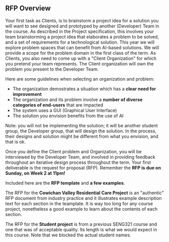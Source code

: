 ## RFP Overview
Your first task as Clients, is to brainstorm a project idea for a solution you will want to see designed and prototyped by another (Developer) Team in the course. As described in the Project specification, this involves your team brainstorming a project idea that elaborates a problem to be solved, and a set of requirements for a technological solution. This year we will explore problem spaces that can benefit from AI-based solutions. We will provide a scope for the problem domain in the first class of the term. As Clients, you also need to come up with a "Client Organization" for which you pretend your team represents. The Client organization will own the problem you present to the Developer Team. 

Here are some guidelines when selecting an organization and problem: 

- The organization demostrates a situation which has a **clear need for improvement**
- The organization and its problem involve a **number of diverse categories of end-users** that are impacted
- The system uses a GUI (Graphical User Interface)
- The solution you envision benefits from the use of AI

Note: you will not be implementing the solution; it will be another student group, the Developer group, that will design the solution. In the process, their designs and solution might be different from what you envision, and that is ok. 

Once you define the Client problem and Organization, you will be interviewed by the Developer Team, and involved in providing feedback throughout an iterative design process throughout the term. Your first deliverable is the request for proposal (RFP).
Remember the **RFP is due on Sunday, on Week 2 at 11pm!**

Included here are the **RFP template** and **a few examples**. 

The RFP for the **Cowichan Valley Residential Care Project** is an "authentic" RFP document from industry practice and it illustrates example description text for each section in the teamplate. It is way too long for any course project, nonetheless a good example to learn about the contents of each section. 

The RFP for the **Student project** is from a previous SENG321 course and one that was of acceptable quality. Its length is what we would expect in this course. Note that we blocked the actual student names. 
